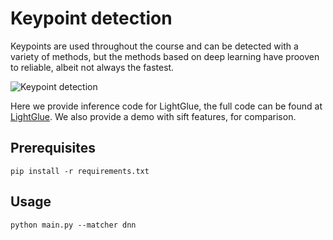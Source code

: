 # Keypoint detection

Keypoints are used throughout the course and can be detected with a variety of methods, but the methods based
on deep learning have prooven to reliable, albeit not always the fastest.

![Keypoint detection](https://github.com/cvg/LightGlue/raw/main/assets/easy_hard.jpg)

Here we provide inference code for LightGlue, the full code can be found at [LightGlue](https://github.com/cvg/LightGlue).
We also provide a demo with sift features, for comparison.

## Prerequisites

```
pip install -r requirements.txt
```

## Usage

```
python main.py --matcher dnn
```
